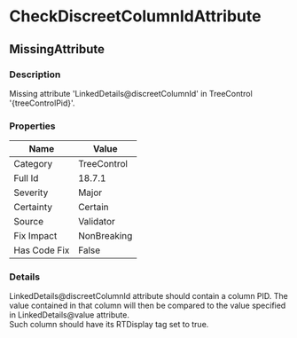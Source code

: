 ﻿---  
uid: Validator_18_7_1  
---

# CheckDiscreetColumnIdAttribute

## MissingAttribute

### Description

Missing attribute 'LinkedDetails@discreetColumnId' in TreeControl '{treeControlPid}'.

### Properties

| Name         | Value       |
| ------------ | ----------- |
| Category     | TreeControl |
| Full Id      | 18.7.1      |
| Severity     | Major       |
| Certainty    | Certain     |
| Source       | Validator   |
| Fix Impact   | NonBreaking |
| Has Code Fix | False       |

### Details

LinkedDetails@discreetColumnId attribute should contain a column PID. The value contained in that column will then be compared to the value specified in LinkedDetails@value attribute.  
Such column should have its RTDisplay tag set to true.
